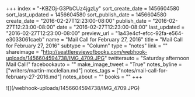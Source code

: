 +++
index = "-KBZOj-G3PbCUz4jgzLy"
sort_create_date = 1456604580
sort_last_updated = 1456604580
sort_publish_date = 1456604580
create_date = "2016-02-27T12:23:00-08:00"
publish_date = "2016-02-27T12:23:00-08:00"
date = "2016-02-27T12:23:00-08:00"
last_updated = "2016-02-27T12:23:00-08:00"
preview_url = "1a43e4cf-efcc-92fa-e564-e3033061caeb"
name = "Mail Call for February 27, 2016"
title = "Mail Call for February 27, 2016"
subtype = "Column"
type = "notes"
link = ""
shareimage = "http://seattlereviewofbooks.com/webhook-uploads/1456604594738/IMG_4709.JPG"
twitterauto = "Saturday afternoon Mail Call!"
facebookauto = ""
make_image_tweet = "True"
notes_byline = ["writers/martin-mcclellan.md"]
notes_tags = ["notes/mail-call-for-february-27-2016.md"]
notes_about = ""
books = ""
+++
<p class="image">![](/webhook-uploads/1456604594738/IMG_4709.JPG)</p>